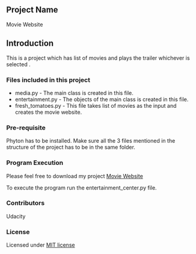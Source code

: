 ## Project Name
Movie Website

## Introduction
This is a project  which has list of movies and plays the trailer whichever is selected .

### Files included in this project 
* media.py - The main class is created in this file.
* entertainment.py  - The objects of the main class is created in this file.
* fresh_tomatoes.py - This file takes list of movies as the input and creates the movie website. 

### Pre-requisite
Phyton has to be installed.
Make sure all the 3 files mentioned  in the structure of the project has to be in the same folder.


### Program Execution
Please feel free to download my project [Movie Website](https://github.com/Vinaykmr93/ud036_StarterCode.git)

To execute the program run the entertainment_center.py file.


### Contributors
Udacity

### License

Licensed under [MIT license](LICENSE)
